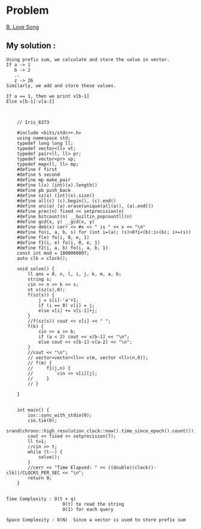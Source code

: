 # Problem

[B. Love Song](https://codeforces.com/contest/1539/problem/B)


## My solution :

    Using prefix sum, we calculate and store the value in vector.
    If a -> 1
       b -> 2
       ..
       z -> 26
    Similarly, we add and store these values.

    If a == 1, then we print v[b-1]
    Else v[b-1]-v[a-2]
    
    
    
        // Iris_6373
 
        #include <bits/stdc++.h>
        using namespace std;
        typedef long long ll;
        typedef vector<ll> vt;
        typedef pair<ll, ll> pr;
        typedef vector<pr> vp;
        typedef map<ll, ll> mp;
        #define F first
        #define S second
        #define mp make_pair
        #define l(x) (int)(x).length()
        #define pb push_back
        #define sz(x) (int)(x).size()
        #define all(c) (c).begin(), (c).end()
        #define uni(a) (a).erase(unique(all(a)), (a).end())
        #define prec(n) fixed << setprecision(n) 
        #define bitcount(n) __builtin_popcountll(n)
        #define gcd(x, y) __gcd(x, y)
        #define deb(x) cerr << #x << " is " << x << "\n"
        #define fo(i, a, b, s) for (int i=(a); (s)>0?i<(b):i>(b); i+=(s))
        #define f(e) fo(i, 0, e, 1)
        #define f1(i, e) fo(i, 0, e, 1)
        #define f2(i, a, b) fo(i, a, b, 1)
        const int mod = 1000000007;
        auto clk = clock();

        void solve() {  
            ll ans = 0, n, l, i, j, k, m, a, b;
            string s;
            cin >> n >> k >> s;
            vt v(sz(s),0);
            f(sz(s)) {
                j = s[i]-'a'+1;
                if (i == 0) v[i] = j;
                else v[i] += v[i-1]+j;
            }
            //f(sz(s)) cout << v[i] << " ";
            f(k) {
                cin >> a >> b;
                if (a < 2) cout << v[b-1] << "\n";
                else cout << v[b-1]-v[a-2] << "\n";
            }
            //cout << "\n";
            // vector<vector<ll>> v(m, vector <ll>(n,0));
            // f(m) {
            //     f1(j,n) {
            //         cin >> v[i][j];
            //     }
            // }

        }


        int main() {
            ios::sync_with_stdio(0);
            cin.tie(0);
            srand(chrono::high_resolution_clock::now().time_since_epoch().count());
            cout << fixed << setprecision(7);
            ll t=1;
            //cin >> t;
            while (t--) {
                solve();
            }
            //cerr << "Time Elapsed: " << ((double)(clock()-clk))/CLOCKS_PER_SEC << "\n";
            return 0;
        }
        
        
    Time Complexity : O(t + q)
                         O(t) to read the string
                         O(1) for each query

    Space Complexity : O(N)  Since a vector is used to store prefix sum
